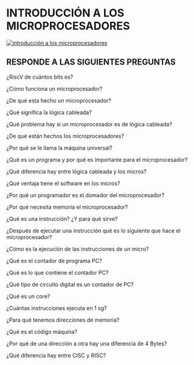 # INTRODUCCIÓN A LOS MICROPROCESADORES

[![introducción a los microprocesadores](http://img.youtube.com/vi/UrEDtPgc9IQ/0.jpg)](http://www.youtube.com/watch?v=UrEDtPgc9IQ "intro micros")


## RESPONDE A LAS SIGUIENTES PREGUNTAS

¿RiscV de cuántos bits es?

¿Cómo funciona un microprocesador?

¿De qué esta hecho un microprocesador?

¿Qué significa la lógica cableada?

¿Qué problema hay si un microprocesador es de lógica cableada?

¿De qué están hechos los microprocesadores?

¿Por qué se le llama la máquina universal?

¿Qué es un programa y por qué es importante para el microprocesador?

¿Qué diferencia hay entre lógica cableada y los micros?

¿Qué ventaja tiene el software en los micros?

¿Por qué un programador es el domador del microprocesador?

¿Por qué necesita memoria el microprocesador?

¿Qué es una instrucción? ¿Y para qué sirve?

¿Después de ejecutar una instrucción qué es lo siguiente que hace el microprocesador?

¿Cómo es la ejecución de las instrucciones de un micro?

¿Qué es el contador de programa PC?

¿Qué es lo que contiene el contador PC?

¿Qué tipo de circuito digital es un contador de PC?

¿Qué es un core?

¿Cuántas instrucciones ejecuta en 1 sg?

¿Para qué tenemos direcciones de memoria?

¿Qué es el código máquina?

¿Por qué de una dirección a otra hay una diferencia de 4 Bytes?

¿Qué diferencia hay entre CISC y RISC?

